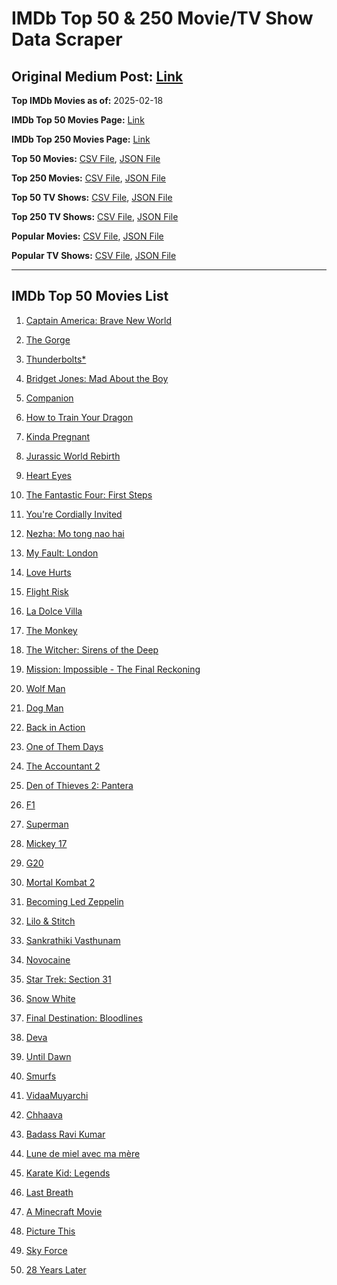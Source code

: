 # IMDb Top 50 & 250 Movie/TV Show Data Scraper

## Original Medium Post: [Link](https://medium.com/@nishantsahoo/which-movie-should-i-watch-5c83a3c0f5b1)

**Top IMDb Movies as of:** 2025-02-18

**IMDb Top 50 Movies Page:** [Link](https://www.imdb.com/search/title/?title_type=feature&release_date=2025-01-01,2025-12-31)

**IMDb Top 250 Movies Page:** [Link](https://www.imdb.com/chart/top/)

**Top 50 Movies:** [CSV File](/data/top50/movies.csv), [JSON File](/data/top50/movies.json)

**Top 250 Movies:** [CSV File](/data/top250/movies.csv), [JSON File](/data/top250/movies.json)

**Top 50 TV Shows:** [CSV File](/data/top50/shows.csv), [JSON File](/data/top50/shows.json)

**Top 250 TV Shows:** [CSV File](/data/top250/shows.csv), [JSON File](/data/top250/shows.json)

**Popular Movies:** [CSV File](/data/popular/movies.csv), [JSON File](/data/popular/movies.json)

**Popular TV Shows:** [CSV File](/data/popular/shows.csv), [JSON File](/data/popular/shows.json)

---

## IMDb Top 50 Movies List

1. [Captain America: Brave New World](https://www.imdb.com/title/tt14513804/)

2. [The Gorge](https://www.imdb.com/title/tt13654226/)

3. [Thunderbolts\*](https://www.imdb.com/title/tt20969586/)

4. [Bridget Jones: Mad About the Boy](https://www.imdb.com/title/tt32063050/)

5. [Companion](https://www.imdb.com/title/tt26584495/)

6. [How to Train Your Dragon](https://www.imdb.com/title/tt26743210/)

7. [Kinda Pregnant](https://www.imdb.com/title/tt30253036/)

8. [Jurassic World Rebirth](https://www.imdb.com/title/tt31036941/)

9. [Heart Eyes](https://www.imdb.com/title/tt32558992/)

10. [The Fantastic Four: First Steps](https://www.imdb.com/title/tt10676052/)

11. [You're Cordially Invited](https://www.imdb.com/title/tt21227864/)

12. [Nezha: Mo tong nao hai](https://www.imdb.com/title/tt34956443/)

13. [My Fault: London](https://www.imdb.com/title/tt32434379/)

14. [Love Hurts](https://www.imdb.com/title/tt30788842/)

15. [Flight Risk](https://www.imdb.com/title/tt10078772/)

16. [La Dolce Villa](https://www.imdb.com/title/tt31519456/)

17. [The Monkey](https://www.imdb.com/title/tt27714946/)

18. [The Witcher: Sirens of the Deep](https://www.imdb.com/title/tt15495150/)

19. [Mission: Impossible - The Final Reckoning](https://www.imdb.com/title/tt9603208/)

20. [Wolf Man](https://www.imdb.com/title/tt4216984/)

21. [Dog Man](https://www.imdb.com/title/tt10954718/)

22. [Back in Action](https://www.imdb.com/title/tt21191806/)

23. [One of Them Days](https://www.imdb.com/title/tt32221196/)

24. [The Accountant 2](https://www.imdb.com/title/tt7068946/)

25. [Den of Thieves 2: Pantera](https://www.imdb.com/title/tt8008948/)

26. [F1](https://www.imdb.com/title/tt16311594/)

27. [Superman](https://www.imdb.com/title/tt5950044/)

28. [Mickey 17](https://www.imdb.com/title/tt12299608/)

29. [G20](https://www.imdb.com/title/tt23476986/)

30. [Mortal Kombat 2](https://www.imdb.com/title/tt17490712/)

31. [Becoming Led Zeppelin](https://www.imdb.com/title/tt10365912/)

32. [Lilo & Stitch](https://www.imdb.com/title/tt11655566/)

33. [Sankrathiki Vasthunam](https://www.imdb.com/title/tt31226981/)

34. [Novocaine](https://www.imdb.com/title/tt29603959/)

35. [Star Trek: Section 31](https://www.imdb.com/title/tt9603060/)

36. [Snow White](https://www.imdb.com/title/tt6208148/)

37. [Final Destination: Bloodlines](https://www.imdb.com/title/tt9619824/)

38. [Deva](https://www.imdb.com/title/tt27852049/)

39. [Until Dawn](https://www.imdb.com/title/tt30955489/)

40. [Smurfs](https://www.imdb.com/title/tt18069420/)

41. [VidaaMuyarchi](https://www.imdb.com/title/tt18926098/)

42. [Chhaava](https://www.imdb.com/title/tt27922706/)

43. [Badass Ravi Kumar](https://www.imdb.com/title/tt23220552/)

44. [Lune de miel avec ma mère](https://www.imdb.com/title/tt35300972/)

45. [Karate Kid: Legends](https://www.imdb.com/title/tt1674782/)

46. [Last Breath](https://www.imdb.com/title/tt14403504/)

47. [A Minecraft Movie](https://www.imdb.com/title/tt3566834/)

48. [Picture This](https://www.imdb.com/title/tt29471733/)

49. [Sky Force](https://www.imdb.com/title/tt27056066/)

50. [28 Years Later](https://www.imdb.com/title/tt10548174/)
